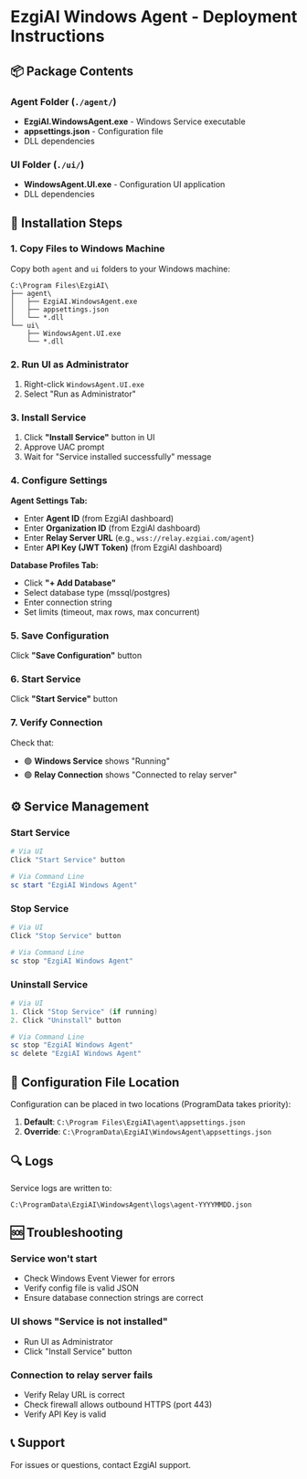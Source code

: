 # EzgiAI Windows Agent - Deployment Instructions

## 📦 Package Contents

### Agent Folder (`./agent/`)
- **EzgiAI.WindowsAgent.exe** - Windows Service executable
- **appsettings.json** - Configuration file
- DLL dependencies

### UI Folder (`./ui/`)
- **WindowsAgent.UI.exe** - Configuration UI application
- DLL dependencies

## 🚀 Installation Steps

### 1. Copy Files to Windows Machine
Copy both `agent` and `ui` folders to your Windows machine:
```
C:\Program Files\EzgiAI\
├── agent\
│   ├── EzgiAI.WindowsAgent.exe
│   ├── appsettings.json
│   └── *.dll
└── ui\
    ├── WindowsAgent.UI.exe
    └── *.dll
```

### 2. Run UI as Administrator
1. Right-click `WindowsAgent.UI.exe`
2. Select "Run as Administrator"

### 3. Install Service
1. Click **"Install Service"** button in UI
2. Approve UAC prompt
3. Wait for "Service installed successfully" message

### 4. Configure Settings
**Agent Settings Tab:**
- Enter **Agent ID** (from EzgiAI dashboard)
- Enter **Organization ID** (from EzgiAI dashboard)
- Enter **Relay Server URL** (e.g., `wss://relay.ezgiai.com/agent`)
- Enter **API Key (JWT Token)** (from EzgiAI dashboard)

**Database Profiles Tab:**
- Click **"+ Add Database"**
- Select database type (mssql/postgres)
- Enter connection string
- Set limits (timeout, max rows, max concurrent)

### 5. Save Configuration
Click **"Save Configuration"** button

### 6. Start Service
Click **"Start Service"** button

### 7. Verify Connection
Check that:
- 🟢 **Windows Service** shows "Running"
- 🟢 **Relay Connection** shows "Connected to relay server"

## ⚙️ Service Management

### Start Service
```powershell
# Via UI
Click "Start Service" button

# Via Command Line
sc start "EzgiAI Windows Agent"
```

### Stop Service
```powershell
# Via UI
Click "Stop Service" button

# Via Command Line
sc stop "EzgiAI Windows Agent"
```

### Uninstall Service
```powershell
# Via UI
1. Click "Stop Service" (if running)
2. Click "Uninstall" button

# Via Command Line
sc stop "EzgiAI Windows Agent"
sc delete "EzgiAI Windows Agent"
```

## 📝 Configuration File Location

Configuration can be placed in two locations (ProgramData takes priority):

1. **Default**: `C:\Program Files\EzgiAI\agent\appsettings.json`
2. **Override**: `C:\ProgramData\EzgiAI\WindowsAgent\appsettings.json`

## 🔍 Logs

Service logs are written to:
```
C:\ProgramData\EzgiAI\WindowsAgent\logs\agent-YYYYMMDD.json
```

## 🆘 Troubleshooting

### Service won't start
- Check Windows Event Viewer for errors
- Verify config file is valid JSON
- Ensure database connection strings are correct

### UI shows "Service is not installed"
- Run UI as Administrator
- Click "Install Service" button

### Connection to relay server fails
- Verify Relay URL is correct
- Check firewall allows outbound HTTPS (port 443)
- Verify API Key is valid

## 📞 Support

For issues or questions, contact EzgiAI support.
